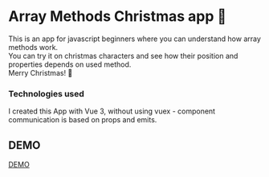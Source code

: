 # Array Methods Christmas app :christmas_tree:
This is an app for javascript beginners where you can understand how array methods work. <br/>
You can try it on christmas characters and see how their position and properties depends on used method. <br/>
Merry Christmas! :santa:

### Technologies used
I created this App with Vue 3, without using vuex - component communication is based on props and emits. 

## DEMO
[DEMO](https://karolchamski.github.io/Array-Methods/)
